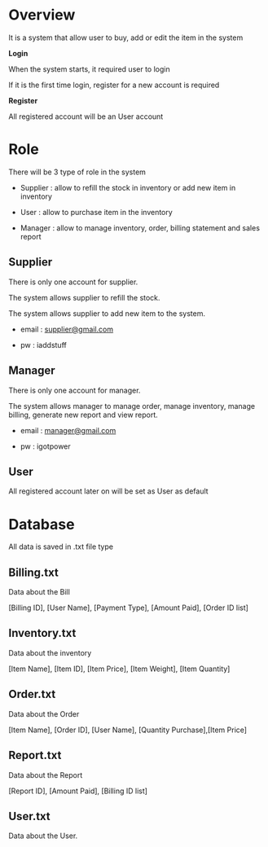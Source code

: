 # Overview
It is a system that allow user to buy, add or edit the item in the system


**Login**

When the system starts, it required user to login

If it is the first time login, register for a new account is required

**Register**

All registered account will be an User account



# Role
There will be 3 type of role in the system

- Supplier    : allow to refill the stock in inventory or add new item in inventory

- User        : allow to purchase item in the inventory

- Manager     : allow to manage inventory, order, billing statement and sales report


## Supplier

There is only one account for supplier.

The system allows supplier to refill the stock.

The system allows supplier to add new item to the system.

- email       : supplier@gmail.com

- pw          : iaddstuff

## Manager

There is only one account for manager.

The system allows manager to manage order, manage inventory, manage billing, generate new report and view report.

- email : manager@gmail.com

- pw : igotpower

## User

All registered account later on will be set as User as default

# Database
All data is saved in .txt file type


## Billing.txt

Data about the Bill

[Billing ID], [User Name], [Payment Type], [Amount Paid], [Order ID list]


## Inventory.txt

Data about the inventory

[Item Name], [Item ID], [Item Price], [Item Weight], [Item Quantity]


## Order.txt

Data about the Order

[Item Name], [Order ID], [User Name], [Quantity Purchase],[Item Price]


## Report.txt

Data about the Report

[Report ID], [Amount Paid], [Billing ID list]


## User.txt

Data about the User.